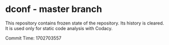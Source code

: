 # dconf - master branch

This repository contains frozen state of the repository.
Its history is cleared. It is used only for static code
analysis with Codacy.

Commit Time: 1702703557